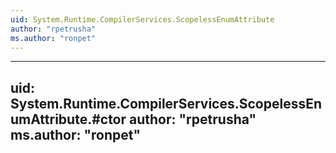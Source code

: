 ```yaml
---
uid: System.Runtime.CompilerServices.ScopelessEnumAttribute
author: "rpetrusha"
ms.author: "ronpet"
---
```


---
uid: System.Runtime.CompilerServices.ScopelessEnumAttribute.#ctor
author: "rpetrusha"
ms.author: "ronpet"
---
